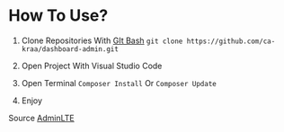 # How To Use?

1. Clone Repositories With [GIt Bash](https://git-scm.com/downloads)
```git clone https://github.com/ca-kraa/dashboard-admin.git```

2. Open Project With Visual Studio Code

3. Open Terminal
```Composer Install```
Or
```Composer Update```

4. Enjoy

Source [AdminLTE](https://adminlte.io/)
